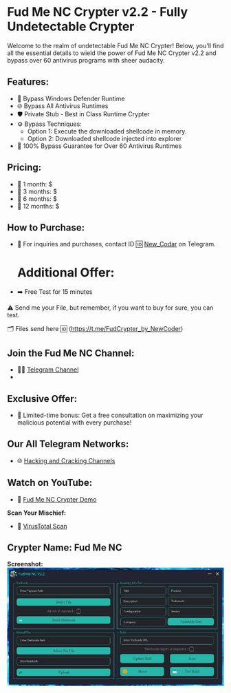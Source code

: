 # Fud Me NC Crypter v2.2 - Fully Undetectable Crypter

Welcome to the realm of undetectable Fud Me NC Crypter! Below, you'll find all the essential details to wield the power of Fud Me NC Crypter v2.2 and bypass over 60 antivirus programs with sheer audacity.


## Features:
- 🚀 Bypass Windows Defender Runtime
- 🌐 Bypass All Antivirus Runtimes
- 🛡️ Private Stub - Best in Class Runtime Crypter
- ⚙️ Bypass Techniques:
  - Option 1: Execute the downloaded shellcode in memory.
  - Option 2: Downloaded shellcode injected into explorer
- 💯 100% Bypass Guarantee for Over 60 Antivirus Runtimes


## Pricing:
- 💼 1 month: $
- 💼 3 months: $
- 💼 6 months: $
- 💼 12 months: $


## How to Purchase:
- 💬 For inquiries and purchases, contact ID 🆔 [New_Codar](https://t.me/New_Codar) on Telegram.

  
  # Additional Offer:
- ➡️ Free Test for 15 minutes

⚠️ Send me your File, but remember, if you want to buy for sure, you can test.

🗂 Files send here 🆔 (https://t.me/FudCrypter_by_NewCoder)


## Join the Fud Me NC Channel:
- 🕵️‍♂️ [Telegram Channel](https://t.me/FudCrypter_by_NewCoder)
- 


## Exclusive Offer:
- 🎁 Limited-time bonus: Get a free consultation on maximizing your malicious potential with every purchase!


## Our All Telegram Networks:
- 🌐 [Hacking and Cracking Channels](https://t.me/OurAllNetwork)


## Watch on YouTube:
- 🎥 [Fud Me NC Crypter Demo](https://youtu.be/8iz7ASI8daM)


**Scan Your Mischief:**
- 🦠 [VirusTotal Scan](https://virusscan.jotti.org/en-US/filescanjob/meteoriteeor3oc)


## Crypter Name: Fud Me NC

**Screenshot:**
![Screenshot 1](IMG_20240109_141302_784.jpg)
